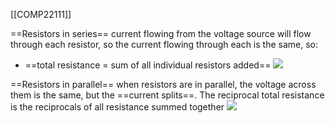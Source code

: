 [[COMP22111]]

==Resistors in series==
current flowing from the voltage source will flow through each resistor, so the current flowing through each is the same, so:
- ==total resistance = sum of all individual resistors added==
![](https://i.imgur.com/BBRbeDS.png)


==Resistors in parallel==
when resistors are in parallel, the voltage across them is the same, but the ==current splits==. The reciprocal total resistance is the reciprocals of all resistance summed together
![](https://i.imgur.com/jtgqCTa.png)
